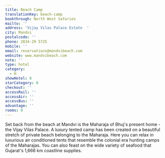 ```yaml
---
title: Beach Camp
translationKey: beach-camp
bookthrough: North West Safaries
mailto: ''
address: 'Vijay Vilas Palace Estate  '
city: Mandvi
postalcode: ''
phone: 2834-29 5725
mobile: ''
email: reservations@mandvibeach.com
website: www.mandvibeach.com
note: ''
type: hotel
category:
  - H
showHotel: 0
starCategory: 0
checkout: ''
accessRail: ''
accessAir: ''
accessBus: ''
advantage: ''
rooms: 0
---
```

Set back from the beach at Mandvi is the Maharaja of Bhuj's present home - the Vijay Vilas Palace.     A luxury tented camp has been created on a beautiful stretch of private beach belonging to the Maharaja. Here you can relax in luxurious air conditioned tents that resemble the colonial era hunting camps of the Maharajas.     You can also feast on the wide variety of seafood that Gujarat's 1,666 km coastline supplies.